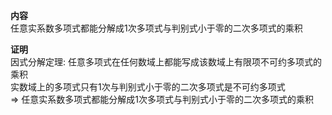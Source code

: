 **内容**  
任意实系数多项式都能分解成1次多项式与判别式小于零的二次多项式的乘积  
  
**证明**  
因式分解定理: 任意多项式在任何数域上都能写成该数域上有限项不可约多项式的乘积  
实数域上的多项式只有1次与判别式小于零的二次多项式是不可约多项式  
$\Rightarrow$ 任意实系数多项式都能分解成1次多项式与判别式小于零的二次多项式的乘积  
